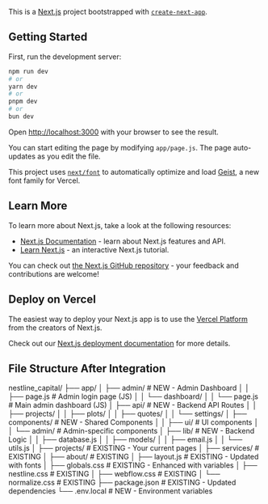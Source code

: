 This is a [Next.js](https://nextjs.org) project bootstrapped with [`create-next-app`](https://github.com/vercel/next.js/tree/canary/packages/create-next-app).

## Getting Started

First, run the development server:

```bash
npm run dev
# or
yarn dev
# or
pnpm dev
# or
bun dev
```

Open [http://localhost:3000](http://localhost:3000) with your browser to see the result.

You can start editing the page by modifying `app/page.js`. The page auto-updates as you edit the file.

This project uses [`next/font`](https://nextjs.org/docs/app/building-your-application/optimizing/fonts) to automatically optimize and load [Geist](https://vercel.com/font), a new font family for Vercel.

## Learn More

To learn more about Next.js, take a look at the following resources:

- [Next.js Documentation](https://nextjs.org/docs) - learn about Next.js features and API.
- [Learn Next.js](https://nextjs.org/learn) - an interactive Next.js tutorial.

You can check out [the Next.js GitHub repository](https://github.com/vercel/next.js) - your feedback and contributions are welcome!

## Deploy on Vercel

The easiest way to deploy your Next.js app is to use the [Vercel Platform](https://vercel.com/new?utm_medium=default-template&filter=next.js&utm_source=create-next-app&utm_campaign=create-next-app-readme) from the creators of Next.js.

Check out our [Next.js deployment documentation](https://nextjs.org/docs/app/building-your-application/deploying) for more details.

## File Structure After Integration
nestline_capital/
├── app/
│   ├── admin/                    # NEW - Admin Dashboard
│   │   ├── page.js              # Admin login page (JS)
│   │   └── dashboard/
│   │       └── page.js          # Main admin dashboard (JS)
│   ├── api/                     # NEW - Backend API Routes
│   │   ├── projects/
│   │   ├── plots/
│   │   ├── quotes/
│   │   └── settings/
│   ├── components/              # NEW - Shared Components
│   │   ├── ui/                  # UI components
│   │   └── admin/               # Admin-specific components
│   ├── lib/                     # NEW - Backend Logic
│   │   ├── database.js
│   │   ├── models/
│   │   ├── email.js
│   │   └── utils.js
│   ├── projects/                # EXISTING - Your current pages
│   ├── services/                # EXISTING
│   ├── about/                   # EXISTING
│   ├── layout.js                # EXISTING - Updated with fonts
│   ├── globals.css              # EXISTING - Enhanced with variables
│   ├── nestline.css             # EXISTING
│   ├── webflow.css              # EXISTING
│   └── normalize.css            # EXISTING
├── package.json                 # EXISTING - Updated dependencies
└── .env.local                   # NEW - Environment variables
